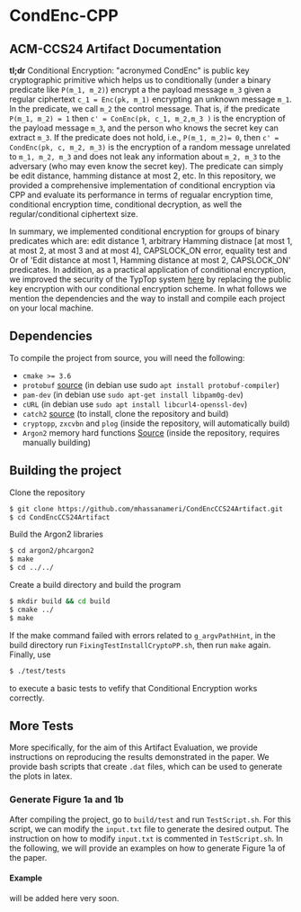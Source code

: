 # CondEnc-CPP #

## ACM-CCS24 Artifact Documentation
[comment]: <> ([![Build Status]&#40;https://www.cs.purdue.edu/homes/mameriek/CondEnccpp.svg?branch=master&#41;]&#40;https://travis-ci.org/rchatterjee/typtopcpp&#41;)

[comment]: <> ([![Build Status]&#40;https://www.cs.purdue.edu/homes/mameriek&#41;]&#40;https://www.cs.purdue.edu/homes/mameriek&#41;)

**tl;dr** Conditional Encryption: "acronymed CondEnc" is public key cryptographic primitive which helps us to conditionally (under a binary predicate like `P(m_1, m_2)`) encrypt a the payload message `m_3` given a regular ciphertext `c_1 = Enc(pk, m_1)` encrypting an unknown message `m_1`. In the predicate, we call `m_2` the control message. That is, if the predicate `P(m_1, m_2) = 1` then `c' = ConEnc(pk, c_1, m_2,m_3 )` is the encryption of the payload message `m_3`, and the person who knows the secret key can extract `m_3`. If the predicate does not hold, i.e., `P(m_1, m_2)= 0`, then `c' = CondEnc(pk, c, m_2, m_3)` is the encryption of a random message unrelated to `m_1, m_2, m_3` and does not leak any information about `m_2, m_3` to the adversary (who may even know the secret key). The predicate can simply be edit distance, hamming distance at most 2, etc. In this repository, we provided a comprehensive implementation of conditional encryption via CPP and evaluate its performance in terms of regualar encryption time, conditional encryption time, conditional decryption, as well the regular/conditional ciphertext size.
 
In summary, we implemented conditional encryption for groups of binary predicates which are: edit distance 1, arbitrary Hamming distnace [at most 1, at most 2, at most 3 and at most 4], CAPSLOCK_ON error, equality test and Or of 'Edit distance at most 1, Hamming distance at most 2, CAPSLOCK_ON' predicates. In addition, as a practical application of conditional encryption, we improved the security of the TypTop system [here](https://github.com/rchatterjee/typtopcpp) by replacing the public key encryption with our conditional encryption scheme. In what follows we mention the dependencies and the way to install and compile each project on your local machine.



## Dependencies
To compile the project from source, you will need the following:
* `cmake >= 3.6`
* `protobuf` [source](https://protobuf.dev/overview/) (in debian use sudo `apt install protobuf-compiler`)
* `pam-dev` (in debian use `sudo apt-get install libpam0g-dev`)
* `cURL` (in debian use `sudo apt install libcurl4-openssl-dev`)
* `catch2` [source](https://github.com/catchorg/Catch2) (to install, clone the repository and build)
* `cryptopp`, `zxcvbn` and `plog` (inside the repository, will automatically build)
* `Argon2` memory hard functions [Source](https://github.com/P-H-C/phc-winner-argon2) (inside the repository, requires manually building)


## Building the project
Clone the repository
```bash
$ git clone https://github.com/mhassanameri/CondEncCCS24Artifact.git
$ cd CondEncCCS24Artifact
```
Build the Argon2 libraries
```bash
$ cd argon2/phcargon2
$ make
$ cd ../../
```
Create a build directory and build the program
```bash
$ mkdir build && cd build
$ cmake ../
$ make
```
If the make command failed with errors related to `g_argvPathHint`, in the build directory run `FixingTestInstallCryptoPP.sh`, then run `make` again. Finally, use
```bash
$ ./test/tests
```
to execute a basic tests to vefify that Conditional Encryption works correctly.

## More Tests

More specifically, for the aim of this Artifact Evaluation, we provide instructions on reproducing the results demonstrated in the paper. We provide bash scripts that create `.dat` files, which can be used to generate the plots in latex.

### Generate Figure 1a and 1b 
After compiling the project, go to `build/test` and run `TestScript.sh`. For this script, we can modify the `input.txt` file to generate the desired output. The instruction on how to modify `input.txt` is commented in `TestScript.sh`. In the following, we will provide an examples on how to generate Figure 1a of the paper. 

#### Example
will be added here very soon. 


